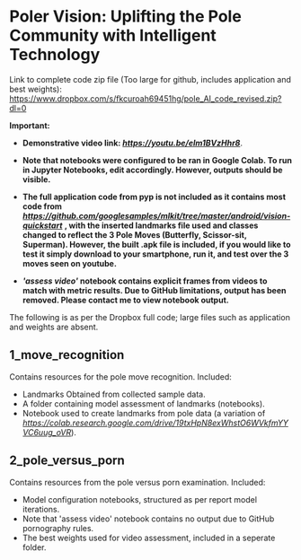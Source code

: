 # Poler Vision: Uplifting the Pole Community with Intelligent Technology

Link to complete code zip file (Too large for github, includes application and best weights): https://www.dropbox.com/s/fkcuroah69451hg/pole_AI_code_revised.zip?dl=0

**Important:**
- **Demonstrative video link: *https://youtu.be/elm1BVzHhr8***.

- **Note that notebooks were configured to be ran in Google Colab. To run in Jupyter Notebooks, edit accordingly. However, outputs should be visible.**

- **The full application code from pyp is not included as it contains most code from *https://github.com/googlesamples/mlkit/tree/master/android/vision-quickstart*** **, with the inserted landmarks file used and classes changed to reflect the 3 Pole Moves (Butterfly, Scissor-sit, Superman). However, the built .apk file is included, if you would like to test it simply download to your smartphone, run it, and test over the 3 moves seen on youtube.**

- ***'assess video'* notebook contains explicit frames from videos to match with metric results. Due to GitHub limitations, output has been removed. Please contact me to view notebook output.**

The following is as per the Dropbox full code; large files such as application and weights are absent.

## 1_move_recognition
Contains resources for the pole move recognition.
Included:
- Landmarks Obtained from collected sample data.
- A folder containing model assessment of landmarks (notebooks).
- Notebook used to create landmarks from pole data (a variation of *https://colab.research.google.com/drive/19txHpN8exWhstO6WVkfmYYVC6uug_oVR*).

## 2_pole_versus_porn
Contains resources from the pole versus porn examination.
Included:
- Model configuration notebooks, structured as per report model iterations.
- Note that 'assess video' notebook contains no output due to GitHub pornography rules.
- The best weights used for video assessment, included in a seperate folder.
